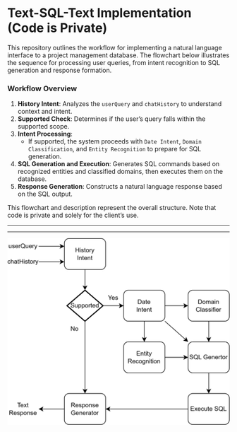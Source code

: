 # Text-SQL-Text Implementation (Code is Private)

This repository outlines the workflow for implementing a natural language interface to a project management database. The flowchart below illustrates the sequence for processing user queries, from intent recognition to SQL generation and response formation.

### Workflow Overview
1. **History Intent**: Analyzes the `userQuery` and `chatHistory` to understand context and intent.
2. **Supported Check**: Determines if the user’s query falls within the supported scope.
3. **Intent Processing**:
   - If supported, the system proceeds with `Date Intent`, `Domain Classification`, and `Entity Recognition` to prepare for SQL generation.
4. **SQL Generation and Execution**: Generates SQL commands based on recognized entities and classified domains, then executes them on the database.
5. **Response Generation**: Constructs a natural language response based on the SQL output.

This flowchart and description represent the overall structure. Note that code is private and solely for the client’s use.

---
---
![Flowchart](flow_chart.png)

